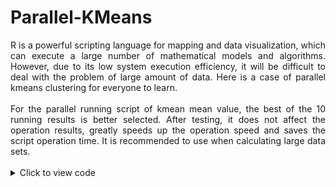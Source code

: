 # Parallel-KMeans
<div style="text-align: justify">R is a powerful scripting language for mapping and data visualization, which can execute a large number of mathematical models and algorithms. However, due to its low system execution efficiency, it will be difficult to deal with the problem of large amount of data. Here is a case of parallel kmeans clustering for everyone to learn. </div>
<div style="text-align: justify"> <br> </div>
<div style="text-align: justify">For the parallel running script of kmean mean value, the best of the 10 running results is better selected. After testing, it does not affect the operation results, greatly speeds up the operation speed and saves the script operation time. It is recommended to use when calculating large data sets.  </div>
<div style="text-align: justify"> <br> </div>
<details>
<summary> Click to view code </summary>
<pre><code>
#####By Sean from MUST#####
#Induce parallel package
library(parallel)

#Define number of cpu core (default: total -2)
nw <- detectCores()-2
cl <- makeCluster(nw)

#Define nstart 
nstart <- 10
nstartv <- rep(ceiling(nstart / nw), nw)

#read lig_noh_pos.txt
data <- read.table("data.txt")

#run clusterApply
data_km <- clusterApply(cl, nstartv,
        function(n, x) kmeans(x, 1000, nstart=n, iter.max=100),
        data)
        
#Pick the best result
i <- sapply(data_km , function(data_km) data_km $tot.withinss)
data_km  <- data_km [[which.min(i)]]
print(data_km$tot.withinss)
per_atom_rmsd<-sqrt((data_km$withinss/(data_km$size-1))/2914) 
summary(data_km$size)
summary(per_atom_rmsd)
</code></pre>
</details>
